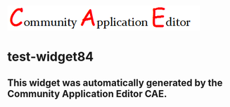 ![CAE](https://github.com/CAE-Community-Application-Editor/application-test-application83/blob/gh-pages/frontendComponent-test-widget84/img/logo.png)  

test-widget84
===================


This widget was automatically generated by the Community Application Editor CAE.  
---------------
